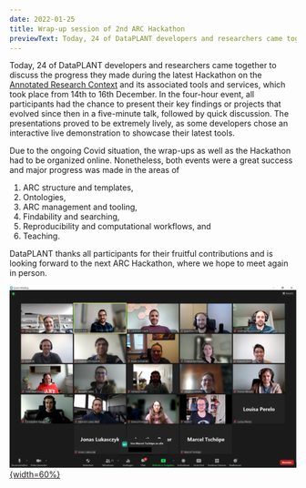 ```yaml
---
date: 2022-01-25
title: Wrap-up session of 2nd ARC Hackathon
previewText: Today, 24 of DataPLANT developers and researchers came together to discuss the progress they made during the latest Hackathon on the Annotated Research Context and its associated tools and services, which took place from 14th to 16th December. In the four-hour event, all participants had the chance to present their key findings or projects that evolved since then in a five-minute talk, followed by quick discussion. The presentations proved to be extremely lively, as some developers chose an interactive live demonstration to showcase their latest tools...
---
```


Today, 24 of DataPLANT developers and researchers came together to discuss the progress they made during the latest Hackathon on the [Annotated Research Context](https://github.com/nfdi4plants/ARC-specification/blob/main/ARC%20specification.md "ARC Specification") and its associated tools and services, which took place from 14th to 16th December. In the four-hour event, all participants had the chance to present their key findings or projects that evolved since then in a five-minute talk, followed by quick discussion. The presentations proved to be extremely lively, as some developers chose an interactive live demonstration to showcase their latest tools.  

Due to the ongoing Covid situation, the wrap-ups as well as the Hackathon had to be organized online. Nonetheless, both events were a great success and major 
progress was made in the areas of 

1) ARC structure and templates, 
2) Ontologies, 
3) ARC management and tooling, 
4) Findability and searching, 
5) Reproducibility and computational workflows, and 
6) Teaching. 

DataPLANT thanks all participants for their fruitful contributions and is looking forward to the next ARC Hackathon, where we hope to meet again in person. 

[![ARC-Hackathon Wrap-Up](/src/assets/images/news/2022-01-25-Wrap-Up.png "ARC-Hackathon Wrap-Up"){width=60%}](https://twitter.com/nfdi4plants/status/1488446901783564290?ref_src=twsrc%5Etfw)


